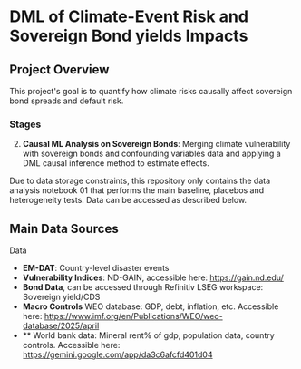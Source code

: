 # DML of Climate-Event Risk and Sovereign Bond yields Impacts

## Project Overview
This project's goal is to quantify how climate risks causally affect sovereign bond spreads and default risk.

### Stages
2. **Causal ML Analysis on Sovereign Bonds**: Merging climate vulnerability with sovereign bonds and confounding variables data and applying  a DML causal inference method to estimate effects.

Due to data storage constraints, this repository only contains the data analysis notebook 01 that performs the main baseline, placebos and heterogeneity tests. Data can be accessed as described below. 
## Main Data Sources
Data 
- **EM-DAT**: Country-level disaster events
- **Vulnerability Indices**: ND-GAIN, accessible here: https://gain.nd.edu/
- **Bond Data**, can be accessed through Refinitiv LSEG workspace: Sovereign yield/CDS
- **Macro Controls** WEO database: GDP, debt, inflation, etc. Accessible here: https://www.imf.org/en/Publications/WEO/weo-database/2025/april
- ** World bank data: Mineral rent% of gdp, population data, country controls. Accessible here: https://gemini.google.com/app/da3c6afcfd401d04


